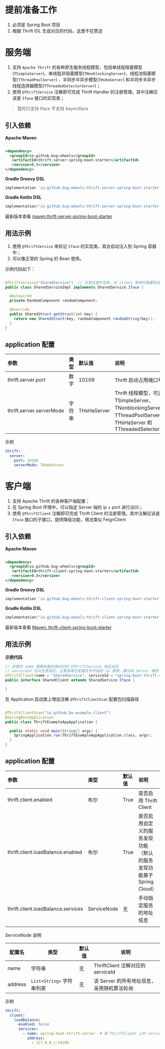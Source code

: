 # 提前准备工作

1. 必须是 Spring Boot 项目
2. 根据 Thrift IDL 生成对应的代码，这里不在赘述

# 服务端

1. 支持 `Apache Thrift` 的各种原生服务线程模型，包括单线程阻塞模型(`TSimpleServer`)、单线程非阻塞模型(`TNonblockingServer`)、线程池阻塞模型(`TThreadPoolServer`)
   、半同步半异步模型(`THsHaServer`) 和半同步半异步线程选择器模型(`TThreadedSelectorServer`)；
2. 使用 `@ThriftService` 注解即可完成 Thrift Handler 的注册管理。其中注解应该是 `Iface` 接口的实现类；

> 暂时只支持 Iface 不支持 AsyncIface

## 引入依赖

**Apache Maven**

```xml

<dependency>
  <groupId>io.github.bug-wheels</groupId>
   <artifactId>thrift-server-spring-boot-starter</artifactId>
   <version>0.3</version>
</dependency>
```

**Gradle Groovy DSL**

```groovy
implementation 'io.github.bug-wheels:thrift-server-spring-boot-starter:0.3'
```

**Gradle Kotlin DSL**

```Kotlin
implementation("io.github.bug-wheels:thrift-server-spring-boot-starter:0.3")
```

最新版本查看 [maven:thrift-server-spring-boot-starter](https://search.maven.org/artifact/io.github.bug-wheels/thrift-server-spring-boot-starter)

## 用法示例

1. 使用 `@ThriftService` 来标记 `Iface` 的实现类，其会自动注入到 Spring 容器中；
2. 可以像正常的 Spring 的 Bean 使用。

示例代码如下：

```java

@ThriftService("SharedService")  // 注意这里的名称，在 client 使用时需要和这里对应
public class SharedServiceImpl implements SharedService.Iface {

  @Autowired
  private RandomComponent randomComponent;

  @Override
  public SharedStruct getStruct(int key) {
    return new SharedStruct(key, randomComponent.randomString(key));
  }
}
```

## application 配置

| 参数                 | 类型  | 默认值 | 说明                                                                                                                                                |
|:-------------------|:----|:----|:--------------------------------------------------------------------------------------------------------------------------------------------------|
| thrift.server.port | 数字  | 10109    | Thrift 启动占用端口号                                                                                                                                    |
| thrift.server.serverMode | 字符串 | THsHaServer    | Thrift 线程模型，可选 TSimpleServer、TNonblockingServer、TThreadPoolServer、THsHaServer 和 TThreadedSelectorServer |

示例

```yaml
thrift:
  server:
    port: 10109
    serverMode: THsHaServer
```

# 客户端

1. 支持 Apache Thrift 的各种客户端配置；
2. 在 Spring Boot 环境中，可以指定 Server 端的 ip + port 进行访问；
3. 使用 `@ThriftClient` 注解即可完成 Thrift Client 的注册管理。其中注解应该是 `Iface` 接口的子接口，提供降级功能，用法类似 FeignClient

## 引入依赖

**Apache Maven**

```xml

<dependency>
  <groupId>io.github.bug-wheels</groupId>
   <artifactId>thrift-client-spring-boot-starter</artifactId>
   <version>0.3</version>
</dependency>
```

**Gradle Groovy DSL**

```groovy
implementation 'io.github.bug-wheels:thrift-client-spring-boot-starter:0.3'
```

**Gradle Kotlin DSL**

 ```kotlin
 implementation("io.github.bug-wheels:thrift-client-spring-boot-starter:0.3")
 ```

最新版本查看 [Maven: thrift-client-spring-boot-starter](https://search.maven.org/artifact/io.github.bug-wheels/thrift-client-spring-boot-starter)

## 用法示例

**示例代码**

```java
// 这里的 name 需要和服务端对应的 @ThriftService 相互对应
// serviceId 可以任意指定，主要用来在配置文件中指定 ip 使用，建议和 Server 端的 application name 对应
@ThriftClient(name = "SharedService", serviceId = "spring-boot-thrift-server")
public interface SharedClient extends SharedService.Iface {

}
```

在 Application 启动类上增加注解 `@ThriftClientScan` 配置包扫描路径

```java

@ThriftClientScan("io.github.bw.example.client")
@SpringBootApplication
public class ThriftExampleAppApplication {

  public static void main(String[] args) {
    SpringApplication.run(ThriftExampleAppApplication.class, args);
  }
}
```

## application 配置

| 参数                               | 类型        | 默认值 | 说明                                                         |
| :--------------------------------- | :---------- | :----- | :----------------------------------------------------------- |
| thrift.client.enabled              | 布尔        | True   | 是否启用 Thrift Client                                       |
| thrift.client.loadBalance.enabled  | 布尔        | True   | 是否启用自定义的服务发现功能（默认的服务发现功能基于 Spring Cloud） |
| thrift.client.loadBalance.services | ServiceNode | 无     | 手动指定服务的地址信息                                       |
|                                    |             |        |                                                              |

ServiceNode 说明

| 配置名  | 类型                      | 默认值 | 说明                                       |
| ------- | ------------------------- | ------ | ------------------------------------------ |
| name    | 字符串                    | 无     | ThriftClient 注解对应的 serviceId          |
| address | `List<String>` 字符串列表 | 无     | 该 Server 的所有地址信息，采用随机算法轮询 |

示例

```yaml
thrift:
  client:
    loadBalance:
      enabled: false
      services:
        - name: spring-boot-thrift-server  # 和 ThriftClient 上的 serviceId 一致，手动指定其地址，可以指定多个，采用随机算法轮询
          address:
            - 127.0.0.1:10109
```




